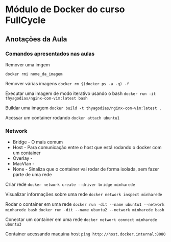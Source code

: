 # Módulo de Docker do curso FullCycle
## Anotações da Aula

### Comandos apresentados nas aulas

Remover uma imgem

`docker rmi nome_da_imagem`

Remover várias imagens
`docker rm $(docker ps -a -q) -f`

Executar uma imagem de modo iterativo usando o bash
`docker run -it thyagodias/nginx-com-vim:latest bash`

Buildar uma imagem
`docker build -t thyagodias/nginx-com-vim:latest .`

Acessar um container rodando
`docker attach ubuntu1`


### Network

- Bridge - O mais comum
- Host - Para comunicação entre o host que está rodando o docker com um container
- Overlay - 
- MacVlan - 
- None - Sinaliza que o container vai rodar de forma isolada, sem fazer parte de uma rede

Criar rede
`docker network create --driver bridge minharede`

Visualizar informações sobre uma rede
`docker network inspect minharede`

Rodar o container em uma rede
`docker run -dit --name ubuntu1 --network minharede bash`
`docker run -dit --name ubuntu2 --network minharede bash`

Conectar um container em uma rede
`docker network connect minharede ubuntu3`

Container acessando maquina host
`ping http://host.docker.internal:8080`